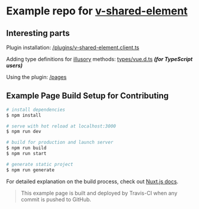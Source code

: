# Example repo for [v-shared-element](https://npmjs.com/v-shared-element)

## Interesting parts

Plugin installation: [/plugins/v-shared-element.client.ts](https://github.com/justintaddei/v-shared-element/blob/example/plugins/v-shared-element.client.ts)

Adding type definitions for [illusory](https://npmjs.com/illusory) methods: [types/vue.d.ts](https://github.com/justintaddei/v-shared-element/blob/example/types/vue.d.ts) ___(for TypeScript users)___

Using the plugin: [/pages](https://github.com/justintaddei/v-shared-element/tree/example/pages)

## Example Page Build Setup for Contributing

```bash
# install dependencies
$ npm install

# serve with hot reload at localhost:3000
$ npm run dev

# build for production and launch server
$ npm run build
$ npm run start

# generate static project
$ npm run generate
```

For detailed explanation on the build process, check out [Nuxt.js docs](https://nuxtjs.org).

> This example page is built and deployed by Travis-CI when any commit is pushed to GitHub.

